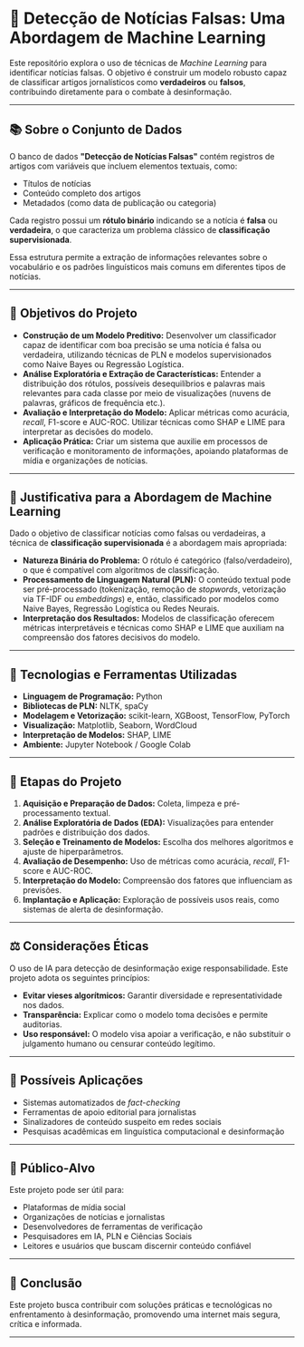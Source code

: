 # 🧠 Detecção de Notícias Falsas: Uma Abordagem de Machine Learning

Este repositório explora o uso de técnicas de *Machine Learning* para identificar notícias falsas. O objetivo é construir um modelo robusto capaz de classificar artigos jornalísticos como **verdadeiros** ou **falsos**, contribuindo diretamente para o combate à desinformação.

---

## 📚 Sobre o Conjunto de Dados

O banco de dados **"Detecção de Notícias Falsas"** contém registros de artigos com variáveis que incluem elementos textuais, como:

- Títulos de notícias
- Conteúdo completo dos artigos
- Metadados (como data de publicação ou categoria)

Cada registro possui um **rótulo binário** indicando se a notícia é **falsa** ou **verdadeira**, o que caracteriza um problema clássico de **classificação supervisionada**.

Essa estrutura permite a extração de informações relevantes sobre o vocabulário e os padrões linguísticos mais comuns em diferentes tipos de notícias.

---

## 🎯 Objetivos do Projeto

- **Construção de um Modelo Preditivo:** Desenvolver um classificador capaz de identificar com boa precisão se uma notícia é falsa ou verdadeira, utilizando técnicas de PLN e modelos supervisionados como Naive Bayes ou Regressão Logística.
- **Análise Exploratória e Extração de Características:** Entender a distribuição dos rótulos, possíveis desequilíbrios e palavras mais relevantes para cada classe por meio de visualizações (nuvens de palavras, gráficos de frequência etc.).
- **Avaliação e Interpretação do Modelo:** Aplicar métricas como acurácia, *recall*, F1-score e AUC-ROC. Utilizar técnicas como SHAP e LIME para interpretar as decisões do modelo.
- **Aplicação Prática:** Criar um sistema que auxilie em processos de verificação e monitoramento de informações, apoiando plataformas de mídia e organizações de notícias.

---

## 🤖 Justificativa para a Abordagem de Machine Learning

Dado o objetivo de classificar notícias como falsas ou verdadeiras, a técnica de **classificação supervisionada** é a abordagem mais apropriada:

- **Natureza Binária do Problema:** O rótulo é categórico (falso/verdadeiro), o que é compatível com algoritmos de classificação.
- **Processamento de Linguagem Natural (PLN):** O conteúdo textual pode ser pré-processado (tokenização, remoção de *stopwords*, vetorização via TF-IDF ou *embeddings*) e, então, classificado por modelos como Naive Bayes, Regressão Logística ou Redes Neurais.
- **Interpretação dos Resultados:** Modelos de classificação oferecem métricas interpretáveis e técnicas como SHAP e LIME que auxiliam na compreensão dos fatores decisivos do modelo.

---

## 🧪 Tecnologias e Ferramentas Utilizadas

- **Linguagem de Programação:** Python
- **Bibliotecas de PLN:** NLTK, spaCy
- **Modelagem e Vetorização:** scikit-learn, XGBoost, TensorFlow, PyTorch
- **Visualização:** Matplotlib, Seaborn, WordCloud
- **Interpretação de Modelos:** SHAP, LIME
- **Ambiente:** Jupyter Notebook / Google Colab

---

## 🧭 Etapas do Projeto

1. **Aquisição e Preparação de Dados:** Coleta, limpeza e pré-processamento textual.
2. **Análise Exploratória de Dados (EDA):** Visualizações para entender padrões e distribuição dos dados.
3. **Seleção e Treinamento de Modelos:** Escolha dos melhores algoritmos e ajuste de hiperparâmetros.
4. **Avaliação de Desempenho:** Uso de métricas como acurácia, *recall*, F1-score e AUC-ROC.
5. **Interpretação do Modelo:** Compreensão dos fatores que influenciam as previsões.
6. **Implantação e Aplicação:** Exploração de possíveis usos reais, como sistemas de alerta de desinformação.

---

## ⚖️ Considerações Éticas

O uso de IA para detecção de desinformação exige responsabilidade. Este projeto adota os seguintes princípios:

- **Evitar vieses algorítmicos:** Garantir diversidade e representatividade nos dados.
- **Transparência:** Explicar como o modelo toma decisões e permite auditorias.
- **Uso responsável:** O modelo visa apoiar a verificação, e não substituir o julgamento humano ou censurar conteúdo legítimo.

---

## 🧩 Possíveis Aplicações

- Sistemas automatizados de *fact-checking*
- Ferramentas de apoio editorial para jornalistas
- Sinalizadores de conteúdo suspeito em redes sociais
- Pesquisas acadêmicas em linguística computacional e desinformação

---

## 👥 Público-Alvo

Este projeto pode ser útil para:

- Plataformas de mídia social
- Organizações de notícias e jornalistas
- Desenvolvedores de ferramentas de verificação
- Pesquisadores em IA, PLN e Ciências Sociais
- Leitores e usuários que buscam discernir conteúdo confiável

---

## 📌 Conclusão

Este projeto busca contribuir com soluções práticas e tecnológicas no enfrentamento à desinformação, promovendo uma internet mais segura, crítica e informada.

---
